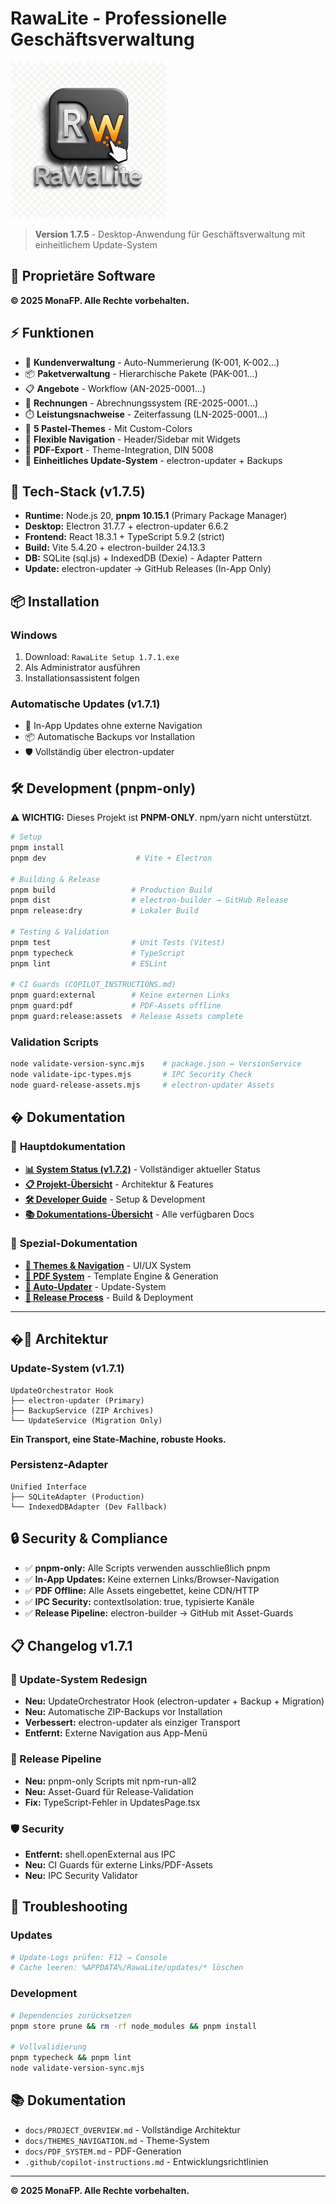 # RawaLite - Professionelle Geschäftsverwaltung

![RawaLite Logo](./assets/rawalite-logo.png)

> **Version 1.7.5** - Desktop-Anwendung für Geschäftsverwaltung mit einheitlichem Update-System

## 🏢 **Proprietäre Software**

**© 2025 MonaFP. Alle Rechte vorbehalten.**

## ⚡ **Funktionen**

- 👥 **Kundenverwaltung** - Auto-Nummerierung (K-001, K-002...)
- 📦 **Paketverwaltung** - Hierarchische Pakete (PAK-001...)
- 📋 **Angebote** - Workflow (AN-2025-0001...)
- 🧾 **Rechnungen** - Abrechnungssystem (RE-2025-0001...)
- ⏱️ **Leistungsnachweise** - Zeiterfassung (LN-2025-0001...)
- 🎨 **5 Pastel-Themes** - Mit Custom-Colors
- 🔄 **Flexible Navigation** - Header/Sidebar mit Widgets
- 📄 **PDF-Export** - Theme-Integration, DIN 5008
- 🔄 **Einheitliches Update-System** - electron-updater + Backups

## 🚀 **Tech-Stack (v1.7.5)**

- **Runtime:** Node.js 20, **pnpm 10.15.1** (Primary Package Manager)
- **Desktop:** Electron 31.7.7 + electron-updater 6.6.2
- **Frontend:** React 18.3.1 + TypeScript 5.9.2 (strict)
- **Build:** Vite 5.4.20 + electron-builder 24.13.3
- **DB:** SQLite (sql.js) + IndexedDB (Dexie) - Adapter Pattern
- **Update:** electron-updater → GitHub Releases (In-App Only)

## 📦 **Installation**

### **Windows**
1. Download: `RawaLite Setup 1.7.1.exe`
2. Als Administrator ausführen
3. Installationsassistent folgen

### **Automatische Updates (v1.7.1)**
- 🔄 In-App Updates ohne externe Navigation
- 📦 Automatische Backups vor Installation
- 🛡️ Vollständig über electron-updater

## 🛠️ **Development (pnpm-only)**

⚠️ **WICHTIG:** Dieses Projekt ist **PNPM-ONLY**. npm/yarn nicht unterstützt.

```bash
# Setup
pnpm install
pnpm dev                    # Vite + Electron

# Building & Release
pnpm build                 # Production Build
pnpm dist                  # electron-builder → GitHub Release
pnpm release:dry           # Lokaler Build

# Testing & Validation
pnpm test                  # Unit Tests (Vitest)
pnpm typecheck             # TypeScript
pnpm lint                  # ESLint

# CI Guards (COPILOT_INSTRUCTIONS.md)
pnpm guard:external        # Keine externen Links
pnpm guard:pdf             # PDF-Assets offline
pnpm guard:release:assets  # Release Assets complete
```

### **Validation Scripts**
```bash
node validate-version-sync.mjs    # package.json ↔ VersionService
node validate-ipc-types.mjs       # IPC Security Check
node guard-release-assets.mjs     # electron-updater Assets
```

## � **Dokumentation**

### 📖 **Hauptdokumentation**
- **[📊 System Status (v1.7.2)](docs/SYSTEM_STATUS_V1_7_2.md)** - Vollständiger aktueller Status
- **[📋 Projekt-Übersicht](docs/PROJECT_OVERVIEW.md)** - Architektur & Features
- **[🛠️ Developer Guide](docs/DEV_GUIDE.md)** - Setup & Development
- **[📚 Dokumentations-Übersicht](docs/README.md)** - Alle verfügbaren Docs

### 🔧 **Spezial-Dokumentation**
- **[🎨 Themes & Navigation](docs/THEMES_NAVIGATION.md)** - UI/UX System
- **[📄 PDF System](docs/PDF_SYSTEM.md)** - Template Engine & Generation
- **[🔄 Auto-Updater](docs/AUTO_UPDATER_IMPLEMENTATION.md)** - Update-System
- **[🚀 Release Process](docs/RELEASE_PROCESS.md)** - Build & Deployment

---

## �🔧 **Architektur**

### **Update-System (v1.7.1)**
```
UpdateOrchestrator Hook
├── electron-updater (Primary)
├── BackupService (ZIP Archives)
└── UpdateService (Migration Only)
```

**Ein Transport, eine State-Machine, robuste Hooks.**

### **Persistenz-Adapter**
```
Unified Interface
├── SQLiteAdapter (Production)
└── IndexedDBAdapter (Dev Fallback)
```

## 🔒 **Security & Compliance**

- ✅ **pnpm-only:** Alle Scripts verwenden ausschließlich pnpm
- ✅ **In-App Updates:** Keine externen Links/Browser-Navigation
- ✅ **PDF Offline:** Alle Assets eingebettet, keine CDN/HTTP
- ✅ **IPC Security:** contextIsolation: true, typisierte Kanäle
- ✅ **Release Pipeline:** electron-builder → GitHub mit Asset-Guards

## 📋 **Changelog v1.7.1**

### **🔄 Update-System Redesign**
- **Neu:** UpdateOrchestrator Hook (electron-updater + Backup + Migration)
- **Neu:** Automatische ZIP-Backups vor Installation
- **Verbessert:** electron-updater als einziger Transport
- **Entfernt:** Externe Navigation aus App-Menü

### **🚀 Release Pipeline**
- **Neu:** pnpm-only Scripts mit npm-run-all2
- **Neu:** Asset-Guard für Release-Validation
- **Fix:** TypeScript-Fehler in UpdatesPage.tsx

### **🛡️ Security**
- **Entfernt:** shell.openExternal aus IPC
- **Neu:** CI Guards für externe Links/PDF-Assets
- **Neu:** IPC Security Validator

## 🔧 **Troubleshooting**

### **Updates**
```bash
# Update-Logs prüfen: F12 → Console
# Cache leeren: %APPDATA%/RawaLite/updates/* löschen
```

### **Development**
```bash
# Dependencies zurücksetzen
pnpm store prune && rm -rf node_modules && pnpm install

# Vollvalidierung
pnpm typecheck && pnpm lint
node validate-version-sync.mjs
```

## 📚 **Dokumentation**

- `docs/PROJECT_OVERVIEW.md` - Vollständige Architektur
- `docs/THEMES_NAVIGATION.md` - Theme-System
- `docs/PDF_SYSTEM.md` - PDF-Generation
- `.github/copilot-instructions.md` - Entwicklungsrichtlinien

---

**© 2025 MonaFP. Alle Rechte vorbehalten.**